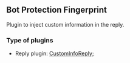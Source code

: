 ## Bot Protection Fingerprint

Plugin to inject custom information in the reply.

### Type of plugins

- Reply plugin: [CustomInfoReply](./custom-info-reply.ts);
